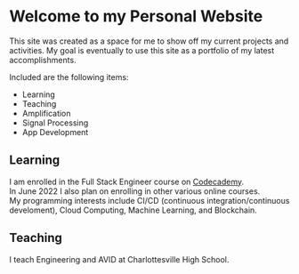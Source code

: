 # Welcome to my Personal Website
This site was created as a space for me to show off my current projects and activities.  My goal is eventually to use this site as a portfolio of my latest accomplishments. 

Included are the following items:
* Learning
* Teaching
* Amplification
* Signal Processing
* App Development

## Learning
I am enrolled in the Full Stack Engineer course on [Codecademy](https://www.codecademy.com/).  
In June 2022 I also plan on enrolling in other various online courses.  
My programming interests include CI/CD (continuous integration/continuous develoment), Cloud Computing, Machine Learning, and Blockchain. 

## Teaching
I teach Engineering and AVID at Charlottesville High School. 
